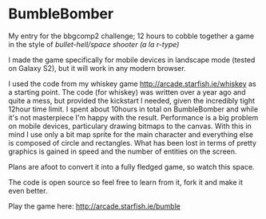 BumbleBomber
===========

My entry for the bbgcomp2 challenge; 12 hours to cobble together a game in the style of _bullet-hell/space shooter (a la r-type)_

I made the game specifically for mobile devices in landscape mode (tested on Galaxy S2), but it will work in any modern browser.

I used the code from my whiskey game http://arcade.starfish.ie/whiskey as a starting point.
The code (for whiskey) was written over a year ago and quite a mess, but provided the kickstart I needed, given the incredibly tight 12hour time limit.
I spent about 10hours in total on BumbleBomber and while it's not masterpiece I'm happy with the result. Performance is a big problem on mobile devices, particulary drawing bitmaps to the canvas. With this in mind I use only a bit map sprite for the main character and everything else is composed of circle and rectangles. What has been lost in terms of pretty graphics is gained in speed and the number of entities on the screen.


Plans are afoot to convert it into a fully fledged game, so watch this space. 

The code is open source so feel free to learn from it, fork it and make it even better.

Play the game here: http://arcade.starfish.ie/bumble
